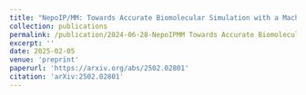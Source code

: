 ```yaml
---
title: "NepoIP/MM: Towards Accurate Biomolecular Simulation with a Machine LearningMolecular Mechanics Model Incorporating Polarization Effects"
collection: publications
permalink: /publication/2024-06-28-NepoIPMM Towards Accurate Biomolecular Simulation with a Machine LearningMolecular Mechanics Model Incorporating Polarization Effects
excerpt: ''
date: 2025-02-05
venue: 'preprint'
paperurl: 'https://arxiv.org/abs/2502.02801'
citation: 'arXiv:2502.02801'
---
```


